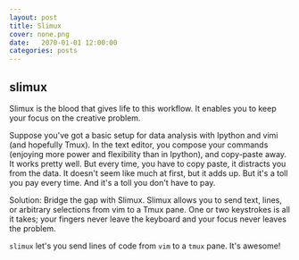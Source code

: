 ```yaml
---
layout: post
title: Slimux
cover: none.png
date:   2070-01-01 12:00:00
categories: posts
---
```


slimux
---

Slimux is the blood that gives life to this workflow.  It enables you to keep your focus on the creative problem.

Suppose you've got a basic setup for data analysis with Ipython and vimi (and hopefully Tmux).  In the text editor, you compose your commands (enjoying more power and flexibility than in Ipython), and copy-paste away.  It works pretty well.  But every time, you have to copy paste, it distracts you from the data.  It doesn't seem like much at first, but it adds up.  But it's a toll you pay every time.  And it's a toll you don't have to pay.

Solution: Bridge the gap with Slimux.  Slimux allows you to send text, lines, or arbitrary selections from vim to a Tmux pane.  One or two keystrokes is all it takes; your fingers never leave the keyboard and your focus never leaves the problem.


`slimux` let's you send lines of code from `vim` to a `tmux` pane.  It's awesome!

